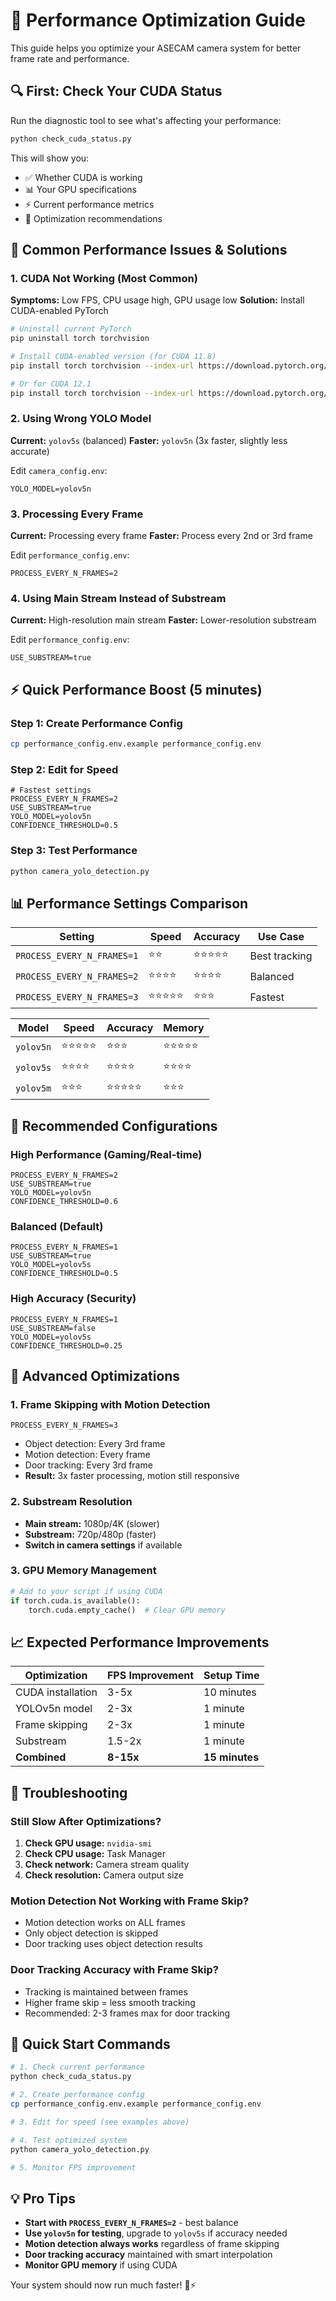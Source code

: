 # 🚀 Performance Optimization Guide

This guide helps you optimize your ASECAM camera system for better frame rate and performance.

## 🔍 **First: Check Your CUDA Status**

Run the diagnostic tool to see what's affecting your performance:

```bash
python check_cuda_status.py
```

This will show you:
- ✅ Whether CUDA is working
- 📊 Your GPU specifications
- ⚡ Current performance metrics
- 🎯 Optimization recommendations

## 🚨 **Common Performance Issues & Solutions**

### **1. CUDA Not Working (Most Common)**
**Symptoms:** Low FPS, CPU usage high, GPU usage low
**Solution:** Install CUDA-enabled PyTorch

```bash
# Uninstall current PyTorch
pip uninstall torch torchvision

# Install CUDA-enabled version (for CUDA 11.8)
pip install torch torchvision --index-url https://download.pytorch.org/whl/cu118

# Or for CUDA 12.1
pip install torch torchvision --index-url https://download.pytorch.org/whl/cu121
```

### **2. Using Wrong YOLO Model**
**Current:** `yolov5s` (balanced)
**Faster:** `yolov5n` (3x faster, slightly less accurate)

Edit `camera_config.env`:
```env
YOLO_MODEL=yolov5n
```

### **3. Processing Every Frame**
**Current:** Processing every frame
**Faster:** Process every 2nd or 3rd frame

Edit `performance_config.env`:
```env
PROCESS_EVERY_N_FRAMES=2
```

### **4. Using Main Stream Instead of Substream**
**Current:** High-resolution main stream
**Faster:** Lower-resolution substream

Edit `performance_config.env`:
```env
USE_SUBSTREAM=true
```

## ⚡ **Quick Performance Boost (5 minutes)**

### **Step 1: Create Performance Config**
```bash
cp performance_config.env.example performance_config.env
```

### **Step 2: Edit for Speed**
```env
# Fastest settings
PROCESS_EVERY_N_FRAMES=2
USE_SUBSTREAM=true
YOLO_MODEL=yolov5n
CONFIDENCE_THRESHOLD=0.5
```

### **Step 3: Test Performance**
```bash
python camera_yolo_detection.py
```

## 📊 **Performance Settings Comparison**

| Setting | Speed | Accuracy | Use Case |
|---------|-------|----------|----------|
| `PROCESS_EVERY_N_FRAMES=1` | ⭐⭐ | ⭐⭐⭐⭐⭐ | Best tracking |
| `PROCESS_EVERY_N_FRAMES=2` | ⭐⭐⭐⭐ | ⭐⭐⭐⭐ | Balanced |
| `PROCESS_EVERY_N_FRAMES=3` | ⭐⭐⭐⭐⭐ | ⭐⭐⭐ | Fastest |

| Model | Speed | Accuracy | Memory |
|-------|-------|----------|---------|
| `yolov5n` | ⭐⭐⭐⭐⭐ | ⭐⭐⭐ | ⭐⭐⭐⭐⭐ |
| `yolov5s` | ⭐⭐⭐⭐ | ⭐⭐⭐⭐ | ⭐⭐⭐⭐ |
| `yolov5m` | ⭐⭐⭐ | ⭐⭐⭐⭐⭐ | ⭐⭐⭐ |

## 🎯 **Recommended Configurations**

### **High Performance (Gaming/Real-time)**
```env
PROCESS_EVERY_N_FRAMES=2
USE_SUBSTREAM=true
YOLO_MODEL=yolov5n
CONFIDENCE_THRESHOLD=0.6
```

### **Balanced (Default)**
```env
PROCESS_EVERY_N_FRAMES=1
USE_SUBSTREAM=true
YOLO_MODEL=yolov5s
CONFIDENCE_THRESHOLD=0.5
```

### **High Accuracy (Security)**
```env
PROCESS_EVERY_N_FRAMES=1
USE_SUBSTREAM=false
YOLO_MODEL=yolov5s
CONFIDENCE_THRESHOLD=0.25
```

## 🔧 **Advanced Optimizations**

### **1. Frame Skipping with Motion Detection**
```env
PROCESS_EVERY_N_FRAMES=3
```
- Object detection: Every 3rd frame
- Motion detection: Every frame
- Door tracking: Every 3rd frame
- **Result:** 3x faster processing, motion still responsive

### **2. Substream Resolution**
- **Main stream:** 1080p/4K (slower)
- **Substream:** 720p/480p (faster)
- **Switch in camera settings** if available

### **3. GPU Memory Management**
```python
# Add to your script if using CUDA
if torch.cuda.is_available():
    torch.cuda.empty_cache()  # Clear GPU memory
```

## 📈 **Expected Performance Improvements**

| Optimization | FPS Improvement | Setup Time |
|--------------|-----------------|------------|
| CUDA installation | 3-5x | 10 minutes |
| YOLOv5n model | 2-3x | 1 minute |
| Frame skipping | 2-3x | 1 minute |
| Substream | 1.5-2x | 1 minute |
| **Combined** | **8-15x** | **15 minutes** |

## 🚨 **Troubleshooting**

### **Still Slow After Optimizations?**
1. **Check GPU usage:** `nvidia-smi`
2. **Check CPU usage:** Task Manager
3. **Check network:** Camera stream quality
4. **Check resolution:** Camera output size

### **Motion Detection Not Working with Frame Skip?**
- Motion detection works on ALL frames
- Only object detection is skipped
- Door tracking uses object detection results

### **Door Tracking Accuracy with Frame Skip?**
- Tracking is maintained between frames
- Higher frame skip = less smooth tracking
- Recommended: 2-3 frames max for door tracking

## 🎉 **Quick Start Commands**

```bash
# 1. Check current performance
python check_cuda_status.py

# 2. Create performance config
cp performance_config.env.example performance_config.env

# 3. Edit for speed (see examples above)

# 4. Test optimized system
python camera_yolo_detection.py

# 5. Monitor FPS improvement
```

## 💡 **Pro Tips**

- **Start with `PROCESS_EVERY_N_FRAMES=2`** - best balance
- **Use `yolov5n` for testing**, upgrade to `yolov5s` if accuracy needed
- **Motion detection always works** regardless of frame skipping
- **Door tracking accuracy** maintained with smart interpolation
- **Monitor GPU memory** if using CUDA

Your system should now run much faster! 🚀⚡
